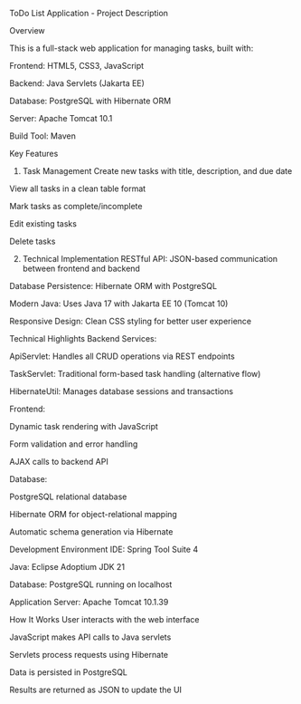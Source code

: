 ToDo List Application - Project Description

Overview

This is a full-stack web application for managing tasks, built with:

Frontend: HTML5, CSS3, JavaScript

Backend: Java Servlets (Jakarta EE)

Database: PostgreSQL with Hibernate ORM

Server: Apache Tomcat 10.1

Build Tool: Maven

Key Features
1. Task Management
Create new tasks with title, description, and due date

View all tasks in a clean table format

Mark tasks as complete/incomplete

Edit existing tasks

Delete tasks

2. Technical Implementation
RESTful API: JSON-based communication between frontend and backend

Database Persistence: Hibernate ORM with PostgreSQL

Modern Java: Uses Java 17 with Jakarta EE 10 (Tomcat 10)

Responsive Design: Clean CSS styling for better user experience

Technical Highlights
Backend Services:

ApiServlet: Handles all CRUD operations via REST endpoints

TaskServlet: Traditional form-based task handling (alternative flow)

HibernateUtil: Manages database sessions and transactions

Frontend:

Dynamic task rendering with JavaScript

Form validation and error handling

AJAX calls to backend API

Database:

PostgreSQL relational database

Hibernate ORM for object-relational mapping

Automatic schema generation via Hibernate

Development Environment
IDE: Spring Tool Suite 4

Java: Eclipse Adoptium JDK 21

Database: PostgreSQL running on localhost

Application Server: Apache Tomcat 10.1.39

How It Works
User interacts with the web interface

JavaScript makes API calls to Java servlets

Servlets process requests using Hibernate

Data is persisted in PostgreSQL

Results are returned as JSON to update the UI
